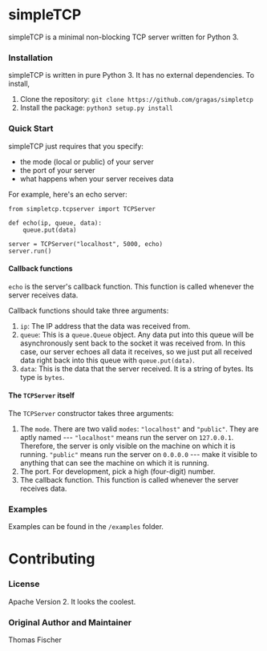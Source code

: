 # simpleTCP
simpleTCP is a minimal non-blocking TCP server written for Python 3.

### Installation

simpleTCP is written in pure Python 3. It has no external dependencies. To install,

1. Clone the repository: `git clone https://github.com/gragas/simpletcp`
2. Install the package: `python3 setup.py install`

### Quick Start

simpleTCP just requires that you specify:

* the mode (local or public) of your server
* the port of your server
* what happens when your server receives data

For example, here's an echo server:

```
from simpletcp.tcpserver import TCPServer

def echo(ip, queue, data):
    queue.put(data)

server = TCPServer("localhost", 5000, echo)
server.run()
```

#### Callback functions

`echo` is the server's callback function. This function is called whenever the server receives data.

Callback functions should take three arguments:

1. `ip`: The IP address that the data was received from.
2. `queue`: This is a `queue.Queue` object. Any data put into this queue will be asynchronously sent back to the socket it was received from. In this case, our server echoes all data it receives, so we just put all received data right back into this queue with `queue.put(data)`.
3. `data`: This is the data that the server received. It is a string of bytes. Its type is `bytes`.

#### The `TCPServer` itself

The `TCPServer` constructor takes three arguments:

1. The `mode`. There are two valid `modes`: `"localhost"` and `"public"`. They are aptly named --- `"localhost"` means run the server on `127.0.0.1`. Therefore, the server is only visible on the machine on which it is running. `"public"` means run the server on `0.0.0.0` --- make it visible to anything that can see the machine on which it is running.
2. The port. For development, pick a high (four-digit) number.
3. The callback function. This function is called whenever the server receives data.

### Examples

Examples can be found in the `/examples` folder.

# Contributing

### License

Apache Version 2. It looks the coolest.

### Original Author and Maintainer

Thomas Fischer
